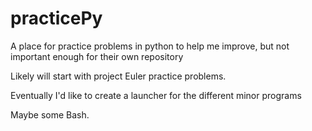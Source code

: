 # practicePy
A place for practice problems in python to help me improve, but not important enough for their own repository 

Likely will start with project Euler practice problems. 

Eventually I'd like to create a launcher for the different minor programs 

Maybe some Bash. 
